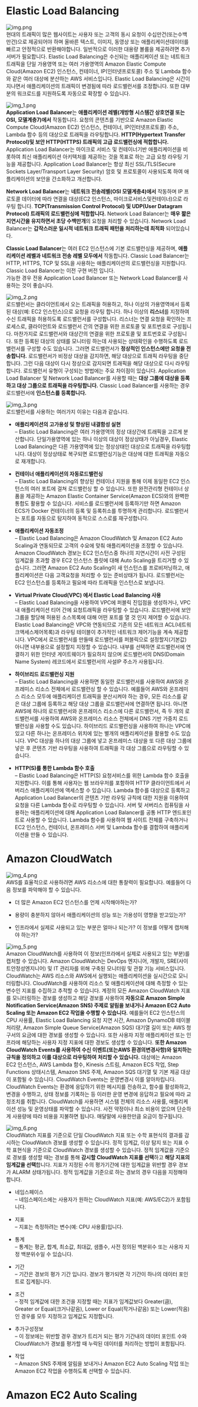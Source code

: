 # Elastic Load Balancing
![img.png](img.png)  
현대의 트래픽이 많은 웹사이트는 사용자 또는 고객의 동시 요청이 수십만건(또는수백만건)으로 제공되어야 하며 올바른 텍스트, 이미지, 동영상 또는 애플리케이션데이터를 빠르고 안정적으로 반환해야합니다. 
일반적으로 이러한 대용량 볼륨을 제공하려면 추가 서버가 필요합니다. 
Elastic Load Balancing은 수신되는 애플리케이션 또는 네트워크 트래픽을 단일 가용영역 또는 여러 가용영역의 Amazon Elastic Compute Cloud(Amazon EC2) 인스턴스, 컨테이너, IP(인터넷프로토콜) 주소 및 Lambda 함수와 같은 여러 대상에 분산하는 AWS 서비스입니다. 
Elastic Load Balancing은 시간이 지나면서 애플리케이션의 트래픽이 변경됨에 따라 로드밸런서를 조정합니다. 
또한 대부분의 워크로드를 지원하도록 자동으로 확장할 수 있습니다. 

![img_1.png](img_1.png)  
**Application Load Balancer**는 **애플리케이션 레벨(개방형 시스템간 상호연결 또는 OSI, 모델계층7)에서** 작동합니다. 
요청의 콘텐츠를 기반으로 Amazon Elastic Compute Cloud(Amazon EC2) 인스턴스, 컨테이너, IP(인터넷프로토콜) 주소, Lambda 함수 등의 대상으로 트래픽을 라우팅합니다. 
**HTTP(Hypertext Transfer Protocol)및 보안 HTTP(HTTPS) 트래픽의 고급 로드밸런싱에 적합합니다.** 
Application Load Balancer는 마이크로 서비스 및 컨테이너기반 애플리케이션을 비롯하여 최신 애플리케이션 아키텍처를 제공하는 것을 목표로 하는 고급 요청 라우팅 기능을 제공합니다. 
Application Load Balancer는 항상 최신 SSL/TLS(Secure Sockets Layer/Transport Layer Security) 암호 및 프로토콜이 사용되도록 하여 애플리케이션의 보안을 간소화하고 개선합니다.  

**Network Load Balancer**는 **네트워크 전송레벨(OSI 모델계층4)에서** 작동하며 IP 프로토콜 데이터에 따라 연결을 대상(EC2 인스턴스, 마이크로서비스및컨테이너)으로 라우팅 합니다. 
**TCP(Transmission Control Protocol) 및 UDP(User Datagram Protocol) 트래픽의 로드밸런싱에 적합합니다.** 
Network Load Balancer는 **매우 짧은 지연시간을 유지하면서 초당 수백만개**의 요청을 처리할 수 있습니다. 
Network Load Balancer는 **갑작스러운 일시적 네트워크 트래픽 패턴을 처리하는데 최적화** 되어있습니다.  

**Classic Load Balancer**는 여러 EC2 인스턴스에 기본 로드밸런싱을 제공하며, **애플리케이션 레벨과 네트워크 전송 레벨 모두에서** 작동합니다. 
Classic Load Balancer는 HTTP, HTTPS, TCP 및 SSL을 사용하는 애플리케이션의 로드밸런싱을 지원합니다. 
Classic Load Balancer는 이전 구현 버전 입니다.  
가능한 경우 전용 Application Load Balancer 또는 Network Load Balancer를 사용하는 것이 좋습니다. 

![img_2.png](img_2.png)  
로드밸런서는 클라이언트에서 오는 트래픽을 허용하고, 하나 이상의 가용영역에서 등록된 대상(예: EC2 인스턴스)으로 요청을 라우팅 합니다. 
하나 이상의 **리스너**를 지정하여 수신 트래픽을 허용하도록 로드밸런서를 구성합니다. 
리스너는 연결 요청을 확인하는 프로세스로, 클라이언트와 로드밸런서 간의 연결을 위한 프로토콜 및 포트번호로 구성됩니다. 
마찬가지로 로드밸런서와 대상간의 연결을 위한 프로토콜 및 포트번호로 구성됩니다. 
또한 등록된 대상의 상태를 모니터링 하는데 사용되는 상태확인을 수행하도록 로드밸런서를 구성할 수도 있습니다. 
그러면 로드밸런서가 **정상적인 인스턴스에만 요청을 전송합니다.** 
로드밸런서가 비정상 대상을 감지하면, 해당 대상으로 트래픽 라우팅을 중단합니다. 
그런 다음 대상이 다시 정상으로 감지되면 트래픽을 해당 대상으로 다시 라우팅 합니다. 
로드밸런서 유형이 구성되는 방법에는 주요 차이점이 있습니다. 
Application Load Balancer 및 Network Load Balancer를 사용할 때는 **대상 그룹에 대상을 등록하고 대상 그룹으로 트래픽을 라우팅합니다.** 
Classic Load Balancer를 사용하는 경우 로드밸런서에 **인스턴스를 등록합니다.**  

![img_3.png](img_3.png)  
로드밸런서를 사용하는 여러가지 이유는 다음과 같습니다. 
* **애플리케이션의 고가용성 및 향상된 내결함성 실현**  
  – Elastic Load Balancing은 여러 가용영역의 정상 대상간에 트래픽을 고르게 분산합니다. 단일가용영역에 있는 하나 이상의 대상이 정상상태가 아닐경우, Elastic Load Balancing은 다른 가용영역에 있는 정상상태인 대상으로 트래픽을 라우팅합니다. 대상이 정상상태로 복구되면 로드밸런싱기능은 대상에 대한 트래픽을 자동으로 재개합니다.
    
* **컨테이너 애플리케이션의 자동로드밸런싱**  
  – Elastic Load Balancing의 향상된 컨테이너 지원을 통해 이제 동일한 EC2 인스턴스의 여러 포트에 걸쳐 로드밸런싱 할 수 있습니다. 또한 완전관리형 컨테이너 상품을 제공하는 Amazon Elastic Container Service(Amazon ECS)와의 완벽한 통합도 활용할 수 있습니다. 
  서비스를 로드밸런서에 등록하기만 하면 Amazon ECS가 Docker 컨테이너의 등록 및 등록취소를 투명하게 관리합니다. 
  로드밸런서는 포트를 자동으로 탐지하여 동적으로 스스로를 재구성합니다.  
  
* **애플리케이션 자동조정**  
  – Elastic Load Balancing은 Amazon CloudWatch 및 Amazon EC2 Auto Scaling과 연동되므로 고객의 수요에 맞춰 애플리케이션을 조정할 수 있습니다. 
  Amazon CloudWatch 경보는 EC2 인스턴스중 하나의 지연시간이 사전 구성된 임계값을 초과할 경우 EC2 인스턴스 플릿에 대해 Auto Scaling을 트리거할 수 있습니다. 
  그러면 Amazon EC2 Auto Scaling이 새 인스턴스를 프로비저닝하고, 애플리케이션은 다음 고객요청을 처리할 수 있는 준비상태가 됩니다. 
  로드밸런서는 EC2 인스턴스를 등록하고 필요에 따라 트래픽을 인스턴스로 보냅니다.  

* **Virtual Private Cloud(VPC) 에서 Elastic Load Balancing 사용**  
  – Elastic Load Balancing을 사용하여 VPC에 퍼블릭 진입점을 생성하거나, VPC 내 애플리케이션 티어 간에 요청트래픽을 라우팅할 수 있습니다. 
  로드밸런서에 보안그룹을 할당해 허용된 소스목록에 대해 어떤 포트를 열 것 인지 제어할 수 있습니다. 
  Elastic Load Balancing은 VPC와 연동되므로 기존의 모든 네트워크 ACL(네트워크액세스제어목록)과 라우팅 테이블이 추가적인 네트워크 제어기능을 계속 제공합니다. 
  VPC에서 로드밸런서를 만들때 로드밸런서를 퍼블릭으로 설정할지(기본값) 아니면 내부용으로 설정할지 지정할 수 있습니다. 
  내부를 선택하면 로드밸런서에 연결하기 위한 인터넷 게이트웨이가 필요하지 않으며 로드밸런서의 DNS(Domain Name System) 레코드에서 로드밸런서의 사설IP 주소가 사용됩니다.
  
* **하이브리드 로드밸런싱 지원**  
  – Elastic Load Balancing을 사용하면 동일한 로드밸런서를 사용하여 AWS와 온프레미스 리소스 전체에서 로드밸런싱 할 수 있습니다. 
  예를들어 AWS와 온프레미스 리소스 모두에 애플리케이션 트래픽을 분산시켜야 하는 경우, 모든 리소스를 같은 대상 그룹에 등록하고 해당 대상 그룹을 로드밸런서에 연결하면 됩니다. 
  아니면 AWS에 하나의 로드밸런서와 온프레미스 리소스에 다른 로드밸런서, 즉 두 개의 로드밸런서를 사용하여 AWS와 온프레미스 리소스 전체에서 DNS 기반 가중치 로드 밸런싱을 사용할 수도 있습니다. 
  하이브리드 로드밸런싱을 사용하여 하나는 VPC에 있고 다른 하나는 온프레미스 위치에 있는 별개의 애플리케이션을 활용할 수도 있습니다. 
  VPC 대상을 하나의 대상 그룹에 넣고 온프레미스 대상을 또 다른 대상 그룹에 넣은 후 콘텐츠 기반 라우팅을 사용하여 트래픽을 각 대상 그룹으로 라우팅할 수 있습니다.
  
* **HTTP(S)를 통한 Lambda 함수 호출**  
  – Elastic Load Balancing은 HTTP(S) 요청서비스를 위한 Lambda 함수 호출을 지원합니다. 
  이를 통해 사용자는 웹 브라우저를 포함하여 HTTP 클라이언트에서 서버리스 애플리케이션에 액세스할 수 있습니다. 
  Lambda 함수를 대상으로 등록하고 Application Load Balancer의 콘텐츠 기반 라우팅 규칙에 대한 지원을 이용하여 요청을 다른 Lambda 함수로 라우팅할 수 있습니다. 
  서버 및 서버리스 컴퓨팅을 사용하는 애플리케이션에 대해 Application Load Balancer를 공통 HTTP 엔드포인트로 사용할 수 있습니다. 
  Lambda 함수를 사용하여 웹 사이트 전체를 구축하거나 EC2 인스턴스, 컨테이너, 온프레미스 서버 및 Lambda 함수를 결합하여 애플리케이션을 만들 수 있습니다.

# Amazon CloudWatch
![img_4.png](img_4.png)  
AWS를 효율적으로 사용하려면 AWS 리소스에 대한 통찰력이 필요합니다. 예를들어 다음 정보를 파악해야 할 수 있습니다.  
* 더 많은 Amazon EC2 인스턴스를 언제 시작해야하는가?  
  
* 용량이 충분하지 않아서 애플리케이션의 성능 또는 가용성이 영향을 받고있는가?  
  
* 인프라에서 실제로 사용되고 있는 부분은 얼마나 되는가? 이 정보를 어떻게 캡처해야 하는가?  

![img_5.png](img_5.png)  
Amazon CloudWatch를 사용하여 이 정보(인프라에서 실제로 사용되고 있는 부분)를 캡처할 수 있습니다.
Amazon CloudWatch는 DevOps 엔지니어, 개발자, SRE(사이트안정성엔지니어) 및 IT 관리자를 위해 구축된 모니터링 및 관찰 기능 서비스입니다. 
CloudWatch는 AWS 리소스와 AWS에서 실행되는 애플리케이션을 실시간으로 모니터링합니다. 
CloudWatch를 사용하여 리소스 및 애플리케이션에 대해 측정할 수 있는 변수인 지표를 수집하고 추적할 수 있습니다. 
계정의 모든 Amazon CloudWatch 지표를 모니터링하는 경보를 생성하고 해당 경보를 사용하여 **자동으로 Amazon Simple Notification Service(Amazon SNS) 주제로 알림을 보내거나 Amazon EC2 Auto Scaling 또는 Amazon EC2 작업을 수행할 수 있습니다.** 
예를들어 EC2 인스턴스의 CPU 사용률, Elastic Load Balancing 요청 지연 시간, Amazon DynamoDB 테이블 처리량, Amazon Simple Queue Service(Amazon SQS) 대기열 길이 또는 AWS 청구서의 요금에 대한 경보를 생성할 수 있습니다. 
또한 사용자 지정 애플리케이션 또는 인프라에 해당하는 사용자 지정 지표에 대한 경보도 생성할 수 있습니다.
**또한 Amazon CloudWatch Events를 사용하여 수신 이벤트(또는AWS 환경의변경사항)와 일치하는 규칙을 정의하고 이를 대상으로 라우팅하여 처리할 수 있습니다.** 
대상에는 Amazon EC2 인스턴스, AWS Lambda 함수, Kinesis 스트림, Amazon ECS 작업, Step Functions 상태시스템, Amazon SNS 주제, Amazon SQS 대기열 및 기본 제공 대상이 포함될 수 있습니다. 
CloudWatch Events는 운영변경시 이를 알아차립니다. CloudWatch Events는 환경에 응답하기 위한 메시지를 전송하고, 함수를 활성화하고, 변경을 수행하고, 상태 정보를 기록하는 등 이러한 운영 변경에 응답하고 필요에 따라 교정조치를 취합니다. 
CloudWatch를 사용하면 시스템 전체의 리소스 사용률, 애플리케이션 성능 및 운영상태를 파악할 수 있습니다. 
사전 약정이나 최소 비용이 없으며 단순하게 사용량에 따라 비용을 지불하면 됩니다. 매달말에 사용한만큼 요금이 청구됩니다.  

![img_6.png](img_6.png)  
CloudWatch 지표를 기준으로 단일 CloudWatch 지표 또는 수학 표현식의 결과를 감시하는 CloudWatch 경보를 생성할 수 있습니다. 
정적 임계값, 이상 탐지 또는 지표 수학 표현식을 기준으로 CloudWatch 경보를 생성할 수 있습니다.
정적 임계값을 기준으로 경보를 생성할 때는 경보를 통해 **감시할 CloudWatch 지표를 선택**하고 **해당 지표의 임계값을 선택**합니다. 
지표가 지정된 수의 평가기간에 대한 임계값을 위반할 경우 경보가 ALARM 상태가됩니다. 
정적 임계값을 기준으로 하는 경보의 경우 다음을 지정해야합니다.  
* 네임스페이스  
  – 네임스페이스에는 사용자가 원하는 CloudWatch 지표(예: AWS/EC2)가 포함됩니다.  
  
* 지표  
  – 지표는 측정하려는 변수(예: CPU 사용률)입니다.  
  
* 통계  
  – 통계는 평균, 합계, 최소값, 최대값, 샘플수, 사전 정의된 백분위수 또는 사용자 지정 백분위수일 수 있습니다.  
  
* 기간  
  – 기간은 경보의 평가 기간 입니다. 경보가 평가되면 각 기간이 하나의 데이터 포인트로 집계됩니다.  
  
* 조건  
  – 정적 임계값에 대한 조건을 지정할 때는 지표가 임계값보다 Greater(큼), Greater or Equal(크거나같음), Lower or Equal(작거나같음) 또는 Lower(작음)인 경우를 모두 지정하고 임계값도 지정합니다.
  
* 추가구성정보  
  – 이 정보에는 위반할 경우 경보가 트리거 되는 평가 기간내의 데이터 포인트 수와 CloudWatch가 경보를 평가할 때 누락된 데이터를 처리하는 방법이 포함됩니다.  
  
* 작업  
  – Amazon SNS 주제에 알림을 보내거나 Amazon EC2 Auto Scaling 작업 또는 Amazon EC2 작업을 수행하도록 선택할 수 있습니다.


# Amazon EC2 Auto Scaling